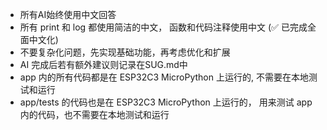 - 所有AI始终使用中文回答
- 所有 print 和 log 都使用简洁的中文， 函数和代码注释使用中文 (✅ 已完成全面中文化)
- 不要复杂化问题，先实现基础功能，再考虑优化和扩展
- AI 完成后若有额外建议则记录在SUG.md中
- app 内的所有代码都是在 ESP32C3 MicroPython 上运行的, 不需要在本地测试和运行
- app/tests 的代码也是在 ESP32C3 MicroPython 上运行的， 用来测试 app 内的代码，也不需要在本地测试和运行